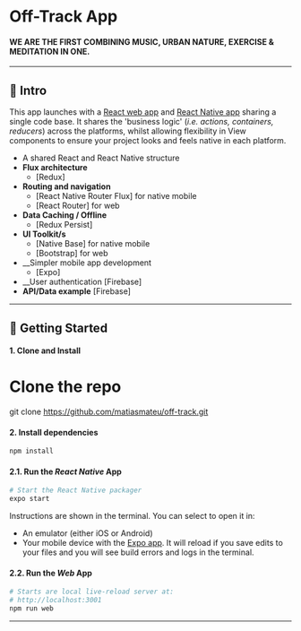 # Off-Track App

#### WE ARE THE FIRST COMBINING MUSIC, URBAN NATURE, EXERCISE & MEDITATION IN ONE. 

---

## 👋 Intro

This app launches with a [React web app](https://reactjs.org/) and [React Native app](https://facebook.github.io/react-native/) sharing a single code base. It shares the 'business logic' (_i.e. actions, containers, reducers_) across the platforms, whilst allowing flexibility in View components to ensure your project looks and feels native in each platform.

- A shared React and React Native structure
- __Flux architecture__
    - [Redux]
- __Routing and navigation__
    - [React Native Router Flux] for native mobile
    - [React Router] for web
- __Data Caching / Offline__
    - [Redux Persist]
- __UI Toolkit/s__
    - [Native Base] for native mobile
    - [Bootstrap] for web
- __Simpler mobile app development
    - [Expo]
- __User authentication
    [Firebase]
- __API/Data example__
    [Firebase]
---

## 🚀 Getting Started

#### 1. Clone and Install

# Clone the repo
git clone https://github.com/matiasmateu/off-track.git

#### 2. Install dependencies
```bash
npm install
```

#### 2.1. Run the _React Native_ App

```bash
# Start the React Native packager
expo start
```

Instructions are shown in the terminal. You can select to open it in:

- An emulator (either iOS or Android)
- Your mobile device with the [Expo app](https://expo.io/). It will reload if you save edits to your files and you will see build errors and logs in the terminal.

#### 2.2. Run the _Web_ App

```bash
# Starts are local live-reload server at:
# http://localhost:3001
npm run web
```

---
